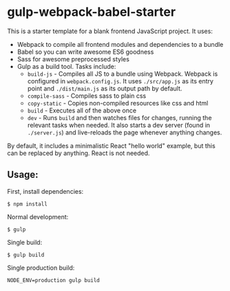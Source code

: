 # gulp-webpack-babel-starter

This is a starter template for a blank frontend JavaScript project. It uses:

* Webpack to compile all frontend modules and dependencies to a bundle
* Babel so you can write awesome ES6 goodness
* Sass for awesome preprocessed styles
* Gulp as a build tool. Tasks include:
    * `build-js` - Compiles all JS to a bundle using Webpack. Webpack is
      configured in `webpack.config.js`. It uses `./src/app.js` as its entry
      point and `./dist/main.js` as its output path by default.
    * `compile-sass` - Compiles sass to plain css
    * `copy-static` - Copies non-compiled resources like css and html
    * `build` - Executes all of the above once
    * `dev` - Runs `build` and then watches files for changes, running the
      relevant tasks when needed. It also starts a dev server (found in
      `./server.js`) and live-reloads the page whenever anything changes.

By default, it includes a minimalistic React "hello world" example, but this can
be replaced by anything. React is not needed.

## Usage:

First, install dependencies:

    $ npm install

Normal development:

    $ gulp

Single build:

    $ gulp build

Single production build:

    NODE_ENV=production gulp build
